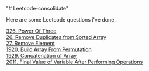 "# Leetcode-consolidate"

Here are some Leetcode questions i've done. 
<!-- <a href="https://leetcode.com/problems/"></a> <br /> -->
<a href="https://leetcode.com/problems/power-of-three/">326. Power Of Three</a> <br />
<a href="https://leetcode.com/problems/remove-duplicates-from-sorted-array/">26. Remove Duplicates from Sorted Array</a> <br />
<a href="https://leetcode.com/problems/remove-element/ ">27. Remove Element </a> <br />
<a href="https://leetcode.com/problems/build-array-from-permutation/">1920. Build Array From Permutation</a> <br />
<a href="https://leetcode.com/problems/concatenation-of-array/">1929. Concatenation of Array</a> <br />
<a href="https://leetcode.com/problems/final-value-of-variable-after-performing-operations">2011. Final Value of Variable After Performing Operations</a> <br />
